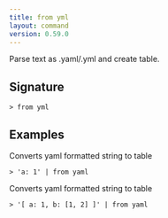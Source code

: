 ```yaml
---
title: from yml
layout: command
version: 0.59.0
---
```


Parse text as .yaml/.yml and create table.

## Signature

```> from yml ```

## Examples

Converts yaml formatted string to table
```shell
> 'a: 1' | from yaml
```

Converts yaml formatted string to table
```shell
> '[ a: 1, b: [1, 2] ]' | from yaml
```

